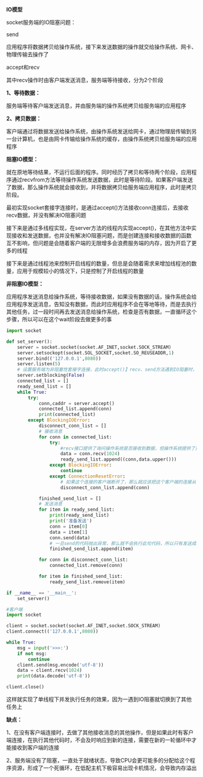 **IO模型**

socket服务端的IO阻塞问题：

send

应用程序将数据拷贝给操作系统，接下来发送数据的操作就交给操作系统、网卡、物理传输去操作了

accept和recv

其中recv操作时由客户端发送消息，服务端等待接收，分为2个阶段

**1、等待数据：**

服务端等待客户端发送消息，并由服务端的操作系统拷贝给服务端的应用程序

**2、拷贝数据：**

客户端通过将数据发送给操作系统，由操作系统发送给网卡，通过物理层传输到另一台计算机，也是由网卡传输给操作系统的缓存，由操作系统拷贝给服务端的应用程序



**阻塞IO模型：**

就在原地等待结果，不运行后面的程序。同时经历了拷贝和等待两个阶段，应用程序通过recvfrom方法等待操作系统发送数据，此时是等待阶段。如果客户端发送了数据，那么操作系统就会接收到，并将数据拷贝给服务端应用程序，此时是拷贝阶段。

最初实现socket套接字连接时，是通过accept()方法接收conn连接后，去接收recv数据，并没有解决IO阻塞问题

接下来是通过多线程实现，在server方法的线程内实现accept()，在其他方法中实现接收和发送数据，也并没有解决IO阻塞问题，而是创建连接和接收数据的函数互不影响，但问题是会随着客户端的无限增多会浪费服务端的内存，因为开启了更多的线程

接下来是通过线程池来控制开启线程的数量，但总是会随着需求来增加线程池的数量，应用于规模较小的情况下，只是控制了开启线程的数量



**非阻塞IO模型：**

应用程序发送消息给操作系统，等待接收数据，如果没有数据的话，操作系统会给应用程序发送消息，告知没有数据，而此时应用程序不会在等地等待，而是去执行其他任务，过一段时间再去发送消息给操作系统，检查是否有数据，一直循环这个步骤，所以可以在这个wait阶段去做更多的事

```python
import socket

def set_server():
    server = socket.socket(socket.AF_INET,socket.SOCK_STREAM)
    server.setsockopt(socket.SOL_SOCKET,socket.SO_REUSEADDR,1)
    server.bind(('127.0.0.1',8080))
    server.listen(5)
    # 设置服务端为非阻塞性套接字连接，此时accept()】recv、send方法遇到IO阻塞时，就会报出BlockingIOError错误，通过捕获异常的方式，去执行其他任务
    server.setblocking(False)
    connected_list = []
    ready_send_list = []
    while True:
        try:
            conn,caddr = server.accept()
            connected_list.append(conn)
            print(connected_list)
        except BlockingIOError:
            disconnect_conn_list = []
            # 接收消息
            for conn in connected_list:
                try:
                    #recv接口提供了询问操作系统是否接收到数据，但操作系统提供了更搞笑的select()方法来检测，是多路复用模式，可以一次检测多个连接是否活跃
                    data = conn.recv(1024)
                    ready_send_list.append((conn,data.upper()))
                except BlockingIOError:
                    continue
                except ConnectionResetError:
                    # 如果这个连接的客户端断开了，那么就应该把这个客户端的连接从已连接的列表中删除，但是当前处于正在循环已连接列表的过程中，所以无法改变这个列表的内容，所以新建一个列表，来放入失去连接的conn
                    disconnect_conn_list.append(conn)

            finished_send_list = []
            # 发送消息
            for item in ready_send_list:
                print(ready_send_list)
                print('准备发送')
                conn = item[0]
                data = item[1]
                conn.send(data)
                # 一旦send的代码抛出异常，那么就不会执行此句代码，所以只有发送成功后，才会添加到已发送列表
                finished_send_list.append(item)

            for conn in disconnect_conn_list:
                connected_list.remove(conn)

            for item in finished_send_list:
                ready_send_list.remove(item)

if __name__ == '__main__':
    set_server()
```



```python
#客户端
import socket

client = socket.socket(socket.AF_INET,socket.SOCK_STREAM)
client.connect(('127.0.0.1',8080))

while True:
    msg = input('>>>:')
    if not msg:
        continue
    client.send(msg.encode('utf-8'))
    data = client.recv(1024)
    print(data.decode('utf-8'))

client.close()
```

这样就实现了单线程下并发执行任务的效果，因为一遇到IO阻塞就切换到了其他任务上



**缺点：**

1、在没有客户端连接时，去做了其他接收消息的其他操作，但是如果此时有客户端连接，在执行其他代码时，不会及时响应到新的连接，需要在新的一轮循环中才能接收到客户端的连接

2、服务端没有了阻塞，一直处于就绪状态，导致CPU会更可能多的分配给这个程序资源，形成了一个死循环，在低配主机下极容易出现卡机情况，会导致内存溢出